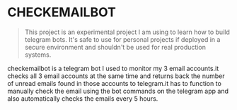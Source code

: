 # CHECKEMAILBOT

> This project is an experimental project I am using to learn how to build telegram bots. It's safe to use for personal
> projects if deployed in a secure environment and shouldn't be used for real production systems.

checkemailbot is a telegram bot I used to monitor my 3 email accounts.it checks all 3 email accounts at the same time
and returns back the number of unread emails found in those accounts to telegram.it has to function to manually check
the email using the bot commands on the telegram app and also automatically checks the emails every 5 hours.